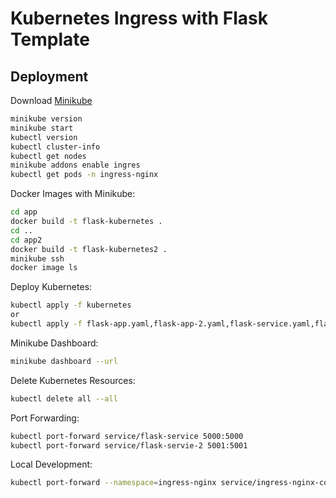 
# Kubernetes Ingress with Flask Template


## Deployment

Download [Minikube](https://minikube.sigs.k8s.io/docs/start/)


```bash
minikube version
minikube start
kubectl version
kubectl cluster-info
kubectl get nodes
minikube addons enable ingres
kubectl get pods -n ingress-nginx
```

Docker Images with Minikube:
```bash
cd app
docker build -t flask-kubernetes .
cd ..
cd app2
docker build -t flask-kubernetes2 .
minikube ssh
docker image ls
```

Deploy Kubernetes:
```bash
kubectl apply -f kubernetes
or
kubectl apply -f flask-app.yaml,flask-app-2.yaml,flask-service.yaml,flask-service-2.yaml,ingress.yaml
```

Minikube Dashboard:
```bash
minikube dashboard --url
```

Delete Kubernetes Resources:
```bash
kubectl delete all --all
```

Port Forwarding:
```bash
kubectl port-forward service/flask-service 5000:5000
kubectl port-forward service/flask-servie-2 5001:5001
```

Local Development:
```bash
kubectl port-forward --namespace=ingress-nginx service/ingress-nginx-controller 8080:80
```